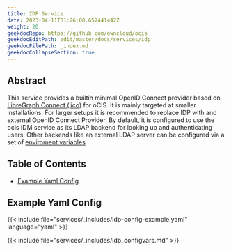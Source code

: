 ```yaml
---
title: IDP Service
date: 2023-04-11T01:26:08.652441442Z
weight: 20
geekdocRepo: https://github.com/owncloud/ocis
geekdocEditPath: edit/master/docs/services/idp
geekdocFilePath: _index.md
geekdocCollapseSection: true
---
```


## Abstract

This service provides a builtin minimal OpenID Connect provider based on
[LibreGraph Connect (lico)](https://github.com/libregraph/lico) for oCIS.
It is mainly targeted at smaller installations. For larger setups it is
recommended to replace IDP with and external OpenID Connect Provider.
By default, it is configured to use the ocis IDM service as its LDAP backend for
looking up and authenticating users. Other backends like an external LDAP
server can be configured via a set of
[enviroment variables](https://owncloud.dev/services/idp/configuration/#environment-variables).

## Table of Contents

* [Example Yaml Config](#example-yaml-config)

## Example Yaml Config

{{< include file="services/_includes/idp-config-example.yaml"  language="yaml" >}}

{{< include file="services/_includes/idp_configvars.md" >}}

